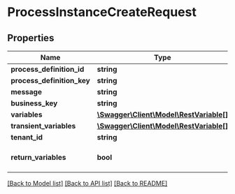 # ProcessInstanceCreateRequest

## Properties
Name | Type | Description | Notes
------------ | ------------- | ------------- | -------------
**process_definition_id** | **string** |  | [optional] 
**process_definition_key** | **string** |  | [optional] 
**message** | **string** |  | [optional] 
**business_key** | **string** |  | [optional] 
**variables** | [**\Swagger\Client\Model\RestVariable[]**](RestVariable.md) |  | [optional] 
**transient_variables** | [**\Swagger\Client\Model\RestVariable[]**](RestVariable.md) |  | [optional] 
**tenant_id** | **string** |  | [optional] 
**return_variables** | **bool** |  | [optional] [default to false]

[[Back to Model list]](../README.md#documentation-for-models) [[Back to API list]](../README.md#documentation-for-api-endpoints) [[Back to README]](../README.md)


